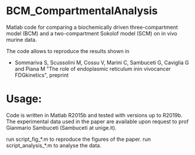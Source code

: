 # BCM_CompartmentalAnalysis

Matlab code for comparing a biochemically driven three-compartment model (BCM) and a two-compartment Sokolof model (SCM) on in vivo murine data. 

The code allows to reproduce the results shown in 

* Sommariva S, Scussolini M, Cossu V, Marini C, Sambuceti G, Caviglia G and Piana M "The role of endoplasmic reticulum inin vivocancer FDGkinetics", preprint 

# Usage:

Code is written in Matlab R2015b and tested with versions up to R2019b.
The experimental data used in the paper are available upon request to prof Gianmario Sambuceti (Sambuceti at unige.it).

run script_fig_\*.m to reproduce the figures of the paper. run script_analysis_\*.m to analyse the data. 

